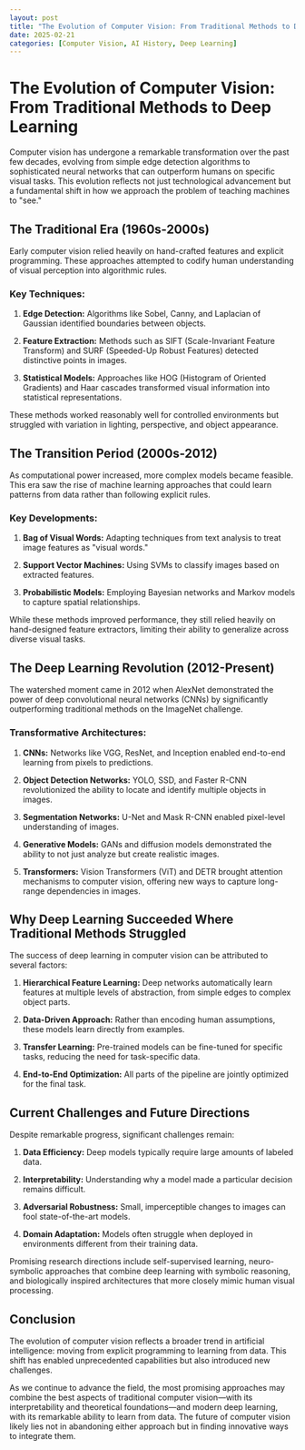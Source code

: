 ```yaml
---
layout: post
title: "The Evolution of Computer Vision: From Traditional Methods to Deep Learning"
date: 2025-02-21
categories: [Computer Vision, AI History, Deep Learning]
---
```


# The Evolution of Computer Vision: From Traditional Methods to Deep Learning

Computer vision has undergone a remarkable transformation over the past few decades, evolving from simple edge detection algorithms to sophisticated neural networks that can outperform humans on specific visual tasks. This evolution reflects not just technological advancement but a fundamental shift in how we approach the problem of teaching machines to "see."

## The Traditional Era (1960s-2000s)

Early computer vision relied heavily on hand-crafted features and explicit programming. These approaches attempted to codify human understanding of visual perception into algorithmic rules.

### Key Techniques:

1. **Edge Detection:** Algorithms like Sobel, Canny, and Laplacian of Gaussian identified boundaries between objects.

2. **Feature Extraction:** Methods such as SIFT (Scale-Invariant Feature Transform) and SURF (Speeded-Up Robust Features) detected distinctive points in images.

3. **Statistical Models:** Approaches like HOG (Histogram of Oriented Gradients) and Haar cascades transformed visual information into statistical representations.

These methods worked reasonably well for controlled environments but struggled with variation in lighting, perspective, and object appearance.

## The Transition Period (2000s-2012)

As computational power increased, more complex models became feasible. This era saw the rise of machine learning approaches that could learn patterns from data rather than following explicit rules.

### Key Developments:

1. **Bag of Visual Words:** Adapting techniques from text analysis to treat image features as "visual words."

2. **Support Vector Machines:** Using SVMs to classify images based on extracted features.

3. **Probabilistic Models:** Employing Bayesian networks and Markov models to capture spatial relationships.

While these methods improved performance, they still relied heavily on hand-designed feature extractors, limiting their ability to generalize across diverse visual tasks.

## The Deep Learning Revolution (2012-Present)

The watershed moment came in 2012 when AlexNet demonstrated the power of deep convolutional neural networks (CNNs) by significantly outperforming traditional methods on the ImageNet challenge.

### Transformative Architectures:

1. **CNNs:** Networks like VGG, ResNet, and Inception enabled end-to-end learning from pixels to predictions.

2. **Object Detection Networks:** YOLO, SSD, and Faster R-CNN revolutionized the ability to locate and identify multiple objects in images.

3. **Segmentation Networks:** U-Net and Mask R-CNN enabled pixel-level understanding of images.

4. **Generative Models:** GANs and diffusion models demonstrated the ability to not just analyze but create realistic images.

5. **Transformers:** Vision Transformers (ViT) and DETR brought attention mechanisms to computer vision, offering new ways to capture long-range dependencies in images.

## Why Deep Learning Succeeded Where Traditional Methods Struggled

The success of deep learning in computer vision can be attributed to several factors:

1. **Hierarchical Feature Learning:** Deep networks automatically learn features at multiple levels of abstraction, from simple edges to complex object parts.

2. **Data-Driven Approach:** Rather than encoding human assumptions, these models learn directly from examples.

3. **Transfer Learning:** Pre-trained models can be fine-tuned for specific tasks, reducing the need for task-specific data.

4. **End-to-End Optimization:** All parts of the pipeline are jointly optimized for the final task.

## Current Challenges and Future Directions

Despite remarkable progress, significant challenges remain:

1. **Data Efficiency:** Deep models typically require large amounts of labeled data.

2. **Interpretability:** Understanding why a model made a particular decision remains difficult.

3. **Adversarial Robustness:** Small, imperceptible changes to images can fool state-of-the-art models.

4. **Domain Adaptation:** Models often struggle when deployed in environments different from their training data.

Promising research directions include self-supervised learning, neuro-symbolic approaches that combine deep learning with symbolic reasoning, and biologically inspired architectures that more closely mimic human visual processing.

## Conclusion

The evolution of computer vision reflects a broader trend in artificial intelligence: moving from explicit programming to learning from data. This shift has enabled unprecedented capabilities but also introduced new challenges.

As we continue to advance the field, the most promising approaches may combine the best aspects of traditional computer vision—with its interpretability and theoretical foundations—and modern deep learning, with its remarkable ability to learn from data. The future of computer vision likely lies not in abandoning either approach but in finding innovative ways to integrate them.
